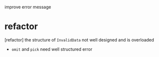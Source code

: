improve error message

# refactor

[refactor] the structure of `InvalidData` not well designed and is overloaded

- `omit` and `pick` need well structured error
